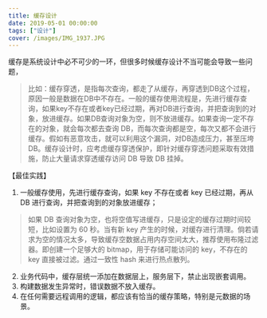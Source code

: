 ```yaml
---
title: 缓存设计
date: 2019-05-01 00:00:00
tags: ["设计"]
cover: /images/IMG_1937.JPG
---
```


缓存是系统设计中必不可少的一环，但很多时候缓存设计不当可能会导致一些问题，

   >比如：缓存穿透，是指每次查询，都走了从缓存，再穿透到DB这个过程，原因一般是数据在DB中不存在。一般的缓存使用流程是，先进行缓存查询，如果key不存在或者key已经过期，再对DB进行查询，并把查询到的对象，放进缓存。如果DB查询对象为空，则不放进缓存。如果查询一定不存在的对象，就会每次都去查询 DB，而每次查询都是空，每次又都不会进行缓存。假如有恶意攻击，就可以利用这个漏洞，对DB造成压力，甚至压垮DB。缓存设计时，应考虑缓存穿透保护，即针对缓存穿透问题采取有效措施，防止大量请求穿透缓存访问 DB 导致 DB 挂掉。

【最佳实践】

1. 一般缓存使用，先进行缓存查询，如果 key 不存在或者 key 已经过期，再从 DB 进行查询，并把查询到的对象放进缓存；

  > 如果 DB 查询对象为空，也将空值写进缓存，只是设定的缓存过期时间较短，比如设置为 60 秒。当有新 key 产生的时候，对缓存进行清理。倘若请求为空的情况太多，导致缓存空数据占用内存空间太大，推荐使用布隆过滤器。即创建一个足够大的 bitmap，用于存储可能访问的 key，不存在的 key 直接被过滤。通过一致性 hash 来进行热点散列。

2. 业务代码中，缓存层统一添加在数据层上，服务层下，禁止出现嵌套调用。
3. 构建数据发生异常时，错误数据不放入缓存。
4. 在任何需要远程调用的逻辑，都应该有恰当的缓存策略，特别是元数据的场景。